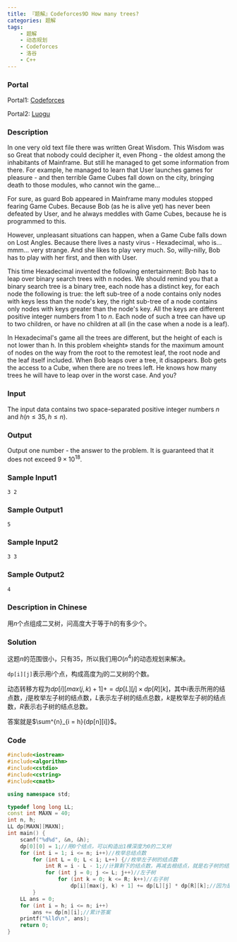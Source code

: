 ```yaml
---
title: 『题解』Codeforces9D How many trees?
categories: 题解
tags:
    - 题解
    - 动态规划
    - Codeforces
    - 洛谷
    - C++
---
```


### Portal

Portal1: [Codeforces](http://codeforces.com/problemset/problem/9/D)

Portal2: [Luogu](https://www.luogu.com.cn/problem/CF9D)

### Description

In one very old text file there was written Great Wisdom. This Wisdom was so Great that nobody could decipher it, even Phong - the oldest among the inhabitants of Mainframe. But still he managed to get some information from there. For example, he managed to learn that User launches games for pleasure - and then terrible Game Cubes fall down on the city, bringing death to those modules, who cannot win the game...

For sure, as guard Bob appeared in Mainframe many modules stopped fearing Game Cubes. Because Bob (as he is alive yet) has never been defeated by User, and he always meddles with Game Cubes, because he is programmed to this.

However, unpleasant situations can happen, when a Game Cube falls down on Lost Angles. Because there lives a nasty virus - Hexadecimal, who is... mmm... very strange. And she likes to play very much. So, willy-nilly, Bob has to play with her first, and then with User.

This time Hexadecimal invented the following entertainment: Bob has to leap over binary search trees with n nodes. We should remind you that a binary search tree is a binary tree, each node has a distinct key, for each node the following is true: the left sub-tree of a node contains only nodes with keys less than the node's key, the right sub-tree of a node contains only nodes with keys greater than the node's key. All the keys are different positive integer numbers from $1$ to $n$. Each node of such a tree can have up to two children, or have no children at all (in the case when a node is a leaf).

In Hexadecimal's game all the trees are different, but the height of each is not lower than h. In this problem «height» stands for the maximum amount of nodes on the way from the root to the remotest leaf, the root node and the leaf itself included. When Bob leaps over a tree, it disappears. Bob gets the access to a Cube, when there are no trees left. He knows how many trees he will have to leap over in the worst case. And you?

### Input

The input data contains two space-separated positive integer numbers $n$ and $h (n \le 35, h \le n)$.

### Output

Output one number - the answer to the problem. It is guaranteed that it does not exceed $9 \times 10^18$.

### Sample Input1

```
3 2
```

### Sample Output1

```
5
```

### Sample Input2

```
3 3
```

### Sample Output2

```
4
```

### Description in Chinese

用$n$个点组成二叉树，问高度大于等于$h$的有多少个。

### Solution

这题$n$的范围很小，只有$35$，所以我们用$O(n^4)$的动态规划来解决。

`dp[i][j]`表示用$i$个点，构成高度为$j$的二叉树的个数。

动态转移方程为$dp[i][max(j, k) + 1] += dp[L][j] \times dp[R][k]$，其中$i$表示所用的结点数，$j$是枚举左子树的结点数，$L$表示左子树的结点总数，$k$是枚举左子树的结点数，$R$表示右子树的结点总数。

答案就是$\sum^{n}_{i = h}{dp[n][i]}$。

### Code

```cpp
#include<iostream>
#include<algorithm>
#include<cstdio>
#include<cstring>
#include<cmath>

using namespace std;

typedef long long LL;
const int MAXN = 40;
int n, h;
LL dp[MAXN][MAXN];
int main() {
    scanf("%d%d", &n, &h);
    dp[0][0] = 1;//用0个结点，可以构造出1棵深度为0的二叉树
    for (int i = 1; i <= n; i++)//枚举总结点数
        for (int L = 0; L < i; L++) {//枚举左子树的结点数
            int R = i - L - 1;//计算剩下的结点数，再减去根结点，就是右子树的结点数
            for (int j = 0; j <= L; j++)//左子树
                for (int k = 0; k <= R; k++)//右子树
                    dp[i][max(j, k) + 1] += dp[L][j] * dp[R][k];//因为是累计可行方案所以是乘法
        }
    LL ans = 0;
    for (int i = h; i <= n; i++)
        ans += dp[n][i];//累计答案
    printf("%lld\n", ans);
    return 0;
}
```
